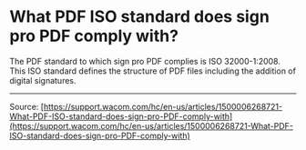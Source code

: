 # What PDF ISO standard does sign pro PDF comply with?

The PDF standard to which sign pro PDF complies is ISO 32000-1:2008. This ISO standard defines the structure of PDF files including the addition of digital signatures.

---
Source: [https://support.wacom.com/hc/en-us/articles/1500006268721-What-PDF-ISO-standard-does-sign-pro-PDF-comply-with](https://support.wacom.com/hc/en-us/articles/1500006268721-What-PDF-ISO-standard-does-sign-pro-PDF-comply-with)
